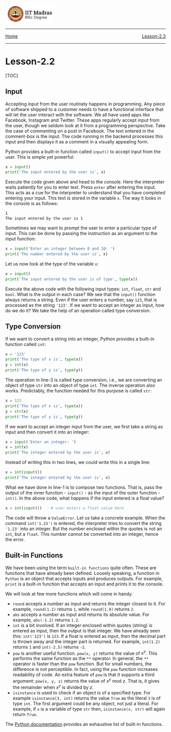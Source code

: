 <img src="../assets/images/logo.png" width=30% />

<hr>
<span style="display:flex; justify-content: space-between;">
	<a href="../index.html">Home</a> <a href="../chapter-2/lesson-2.3.html">Lesson-2.3</a>   
</span> 
<hr> 

# Lesson-2.2


[TOC]

## Input

Accepting input from the user routinely happens in programming. Any piece of software shipped to a customer needs to have a functional interface that will let the user interact with the software. We all have used apps like Facebook, Instagram and Twitter. These apps regularly accept input from the user, though we seldom look at it from a programming perspective. Take the case of commenting on a post in Facebook. The text entered in the comment-box is the input. The code running in the backend processes this input and then displays it as a comment in a visually appealing form.

Python provides a built-in function called `input()` to accept input from the user. This is simple yet powerful:

```python
x = input()
print('The input entered by the user is', x)
```

Execute the code given above and head to the console. Here the interpreter waits patiently for you to enter text. Press `enter` after entering the input. This acts as a cue for the interpreter to understand that you have completed entering your input. This text is stored in the variable `x`. The way it looks in the console is as follows:

```
1
The input entered by the user is 1
```

Sometimes we may want to prompt the user to enter a particular type of input. This can be done by passing the instruction as an argument to the input function:

```python
x = input('Enter an integer between 0 and 10: ')
print('The number entered by the user is', x)
```

Let us now look at the type of the variable `x`:

```python
x = input()
print('The input entered by the user is of type', type(x))
```

Execute the above code with the following input types: `int`, `float`, `str` and `bool`. What is the output in each case? We see that the `input()` function always returns a string. Even if the user enters a number, say `123`, that is processed as the string `'123'`. If we want to accept an integer as input, how do we do it? We take the help of an operation called type conversion.



## Type Conversion

If we want to convert a string into an integer, Python provides a built-in function called `int`:

```python
x = '123'
print('The type of x is', type(x))
y = int(x)
print('The type of y is', type(y))
```

The operation in line-3 is called type conversion, i.e., we are converting an object of type `str` into an object of type `int`. The inverse operation also works. Predictably, the function needed for this purpose is called `str`:

```python
x = 123
print('The type of x is', type(x))
y = str(x)
print('The type of y is', type(y))
```

If we want to accept an integer input from the user, we first take a string as input and then convert it into an integer:

```python
x = input('Enter an integer: ')
x = int(x)
print('The integer entered by the user is', x)
```

Instead of writing this in two lines, we could write this in a single line:

```python
x = int(input())
print('The integer entered by the user is', x)
```

What we have done in line-1 is to compose two functions. That is, pass the output of the inner function - `input()` - as the input of the outer function - `int()`. In the above code, what happens if the input entered is a float value?

```python
x = int(input())	# user enters a float value here
```

The code will throw a `ValueError`. Let us take a concrete example. When the command `int('1.23')` is entered, the interpreter tries to convert the string `'1.23'` into an integer. But the number enclosed within the quotes is not an `int`, but a `float`. This number cannot be converted into an integer, hence the error.



## Built-in Functions

We have been using the term `built-in functions` quite often. These are functions that have already been defined. Loosely speaking, a function in `Python` is an object that accepts inputs and produces outputs. For example, `print` is a built-in function that accepts an input and prints it to the console.

We will look at few more functions which will come in handy. 

- `round` accepts a number as input and returns the integer closest to it. For example, `round(1.2)` returns `1`, while `round(1.9)` returns `2`.
- `abs` accepts a number as input and returns its absolute value. For example, `abs(-1.2)` returns `1.2`.
- `int` is a bit involved. If an integer enclosed within quotes (string) is entered as input, then the output is that integer. We have already seen this: `int('123')` is `123`. If a float is entered as input, then the decimal part is thrown away and the integer part is returned. For example, `int(1.2)` returns `1` and `int(-2.5)` returns `-2`.
- `pow` is another useful function. `pow(x, y)` returns the value of $x^{y}$.  This performs the same function as the `**` operator. In general, the `**` operator is faster than the `pow` function. But for small numbers, the difference is not perceptible. In fact, using the `pow` function increases readability of code. An extra feature of `pow` is that it supports a third argument: `pow(x, y, z)` returns the value of $x^{y} \text{ mod } z$. That is, it gives the remainder when $x^y$ is divided by $z$.
- `isinstance` is used to check if an object is of a specified type. For example `isinstance(3, int)` returns the value `True` as the literal `3` is of type `int`.  The first argument could be any object, not just a literal. For example, if `x` is a variable of type `str` then, `isinstance(x, str)` will again return `True`.

The [Python documentation](https://docs.python.org/3/library/functions.html) provides an exhaustive list of built-in functions.

